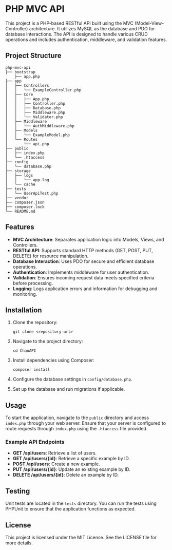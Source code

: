 # PHP MVC API

This project is a PHP-based RESTful API built using the MVC (Model-View-Controller) architecture. It utilizes MySQL as the database and PDO for database interactions. The API is designed to handle various CRUD operations and includes authentication, middleware, and validation features.

## Project Structure

```
php-mvc-api
├── bootstrap
    ├── app.php
├── app
│   ├── Controllers
│   │   └── ExampleController.php
│   ├── Core
│   │   ├── App.php
│   │   ├── Controller.php
│   │   ├── Database.php
│   │   ├── Middleware.php
│   │   └── Validator.php
│   ├── Middleware
│   │   └── AuthMiddleware.php
│   ├── Models
│   │   └── ExampleModel.php
│   └── Routes
│       └── api.php
├── public
│   ├── index.php
│   └── .htaccess
├── config
│   └── database.php
├── storage
│   ├── logs
│   │   └── app.log
│   └── cache
├── tests
│   └── UserApiTest.php
├── vendor
├── composer.json
├── composer.lock
└── README.md
```

## Features

- **MVC Architecture**: Separates application logic into Models, Views, and Controllers.
- **RESTful API**: Supports standard HTTP methods (GET, POST, PUT, DELETE) for resource manipulation.
- **Database Interaction**: Uses PDO for secure and efficient database operations.
- **Authentication**: Implements middleware for user authentication.
- **Validation**: Ensures incoming request data meets specified criteria before processing.
- **Logging**: Logs application errors and information for debugging and monitoring.

## Installation

1. Clone the repository:
   ```
   git clone <repository-url>
   ```

2. Navigate to the project directory:
   ```
   cd ChanAPI
   ```

3. Install dependencies using Composer:
   ```
   composer install
   ```

4. Configure the database settings in `config/database.php`.

5. Set up the database and run migrations if applicable.

## Usage

To start the application, navigate to the `public` directory and access `index.php` through your web server. Ensure that your server is configured to route requests through `index.php` using the `.htaccess` file provided.

### Example API Endpoints

- **GET /api/users**: Retrieve a list of users.
- **GET /api/users/{id}**: Retrieve a specific example by ID.
- **POST /api/users**: Create a new example.
- **PUT /api/users/{id}**: Update an existing example by ID.
- **DELETE /api/users/{id}**: Delete an example by ID.

## Testing

Unit tests are located in the `tests` directory. You can run the tests using PHPUnit to ensure that the application functions as expected.

## License

This project is licensed under the MIT License. See the LICENSE file for more details.